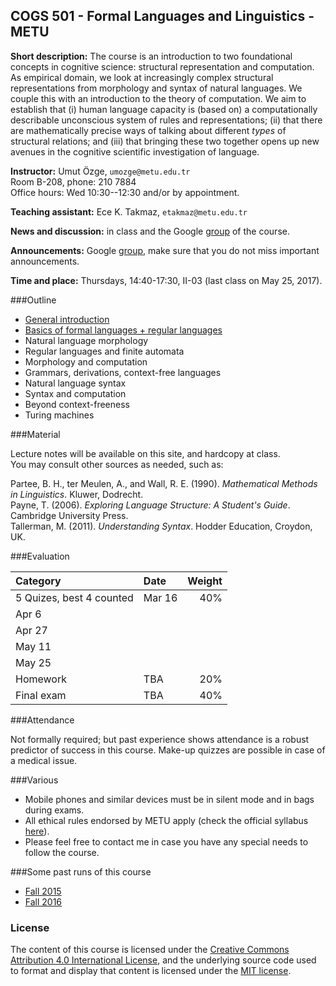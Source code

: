 COGS 501 - Formal Languages and Linguistics - METU 
-------------------------------------------------------

**Short description:** The course is an introduction to two foundational concepts in cognitive science: structural representation and computation. As empirical domain, we look at increasingly complex structural representations from morphology and syntax of natural languages. We couple this with an introduction to the theory of computation. We aim to establish that (i) human language capacity is (based on) a computationally describable unconscious system of rules and representations; (ii) that there are mathematically precise ways of talking about different *types* of structural relations; and (iii) that bringing these two together opens up new avenues in the cognitive scientific investigation of language.

**Instructor:** Umut Özge, `umozge@metu.edu.tr`  
 Room B-208, phone: 210 7884  
 Office hours: Wed 10:30--12:30 and/or by appointment.

**Teaching assistant:** Ece K. Takmaz, `etakmaz@metu.edu.tr`

**News and discussion:** in class and the Google
[group](https://groups.google.com/forum/#!forum/metu-cogs-501-linguistics-and-formal-languages)
of the course. 

**Announcements:** Google [group](https://groups.google.com/forum/#!forum/metu-cogs-501-linguistics-and-formal-languages), make sure that you do not miss important announcements.

**Time and place:** Thursdays, 14:40-17:30, II-03 (last class on May 25, 2017).

###Outline

- [General introduction](https://github.com/umutozge/cogs501/blob/master/notes/00_cogs501-general-introduction.pdf)
- [Basics of formal languages + regular languages](https://github.com/umutozge/cogs501/blob/master/notes/01_cogs501-regular-languages.pdf)
- Natural language morphology
- Regular languages and finite automata
- Morphology and computation
- Grammars, derivations, context-free languages
- Natural language syntax
- Syntax and computation
- Beyond context-freeness
- Turing machines   

###Material

Lecture notes will be available on this site, and hardcopy at class.  
You may consult other sources as needed, such as: 

Partee, B. H., ter Meulen, A., and Wall, R. E. (1990). *Mathematical Methods in Linguistics*. Kluwer, Dodrecht.  
Payne, T. (2006). *Exploring Language Structure: A Student's Guide*.  Cambridge University Press.  
Tallerman, M. (2011). *Understanding Syntax*. Hodder Education, Croydon, UK.  


###Evaluation

|Category| Date | Weight |
:---|:---|---:
5 Quizes, best 4 counted  | Mar 16 | 40%
 | Apr 6  |   
 | Apr 27 |   
 | May 11 |   
 | May 25 |   
Homework  | TBA | 20%
Final exam | TBA | 40%


###Attendance

Not formally required; but past experience shows attendance is a robust
predictor of success in this course. Make-up quizzes are possible in case of a
medical issue.  

###Various

- Mobile phones and similar devices must be in silent mode and in bags during
  exams.
- All ethical rules endorsed by METU apply (check the official syllabus
  [here](https://odtusyllabus.metu.edu.tr/)).
- Please feel free to contact me in case you have any special needs to follow
  the course.

###Some past runs of this course

- [Fall 2015](http://users.metu.edu.tr/umozge/cr/cogs501Fall2015/)
- [Fall 2016](http://users.metu.edu.tr/umozge/cr/cogs501Fall2016/)

### License

The content of this course is licensed under the [Creative Commons Attribution 4.0 International License](https://creativecommons.org/licenses/by/4.0/), and the underlying source code used to format and display that content is licensed under the [MIT license](http://opensource.org/licenses/mit-license.php).
